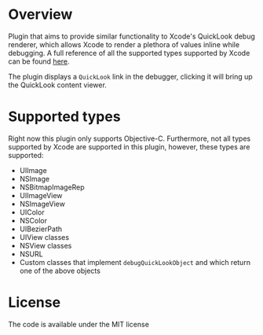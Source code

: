 # Overview

Plugin that aims to provide similar functionality to Xcode's QuickLook debug renderer, which allows Xcode to render a plethora of values inline while debugging. A full reference of all the supported types supported by Xcode can be found [here](https://developer.apple.com/library/ios/documentation/IDEs/Conceptual/CustomClassDisplay_in_QuickLook/CH02-std_objects_support/CH02-std_objects_support.html).

The plugin displays a `QuickLook` link in the debugger, clicking it will bring up the QuickLook content viewer.

# Supported types

Right now this plugin only supports Objective-C. Furthermore, not all types supported by Xcode are supported in this plugin, however, these types are supported:

* UIImage
* NSImage
* NSBitmapImageRep
* UIImageView
* NSImageView
* UIColor
* NSColor
* UIBezierPath
* UIView classes
* NSView classes
* NSURL
* Custom classes that implement `debugQuickLookObject` and which return one of the above objects

# License

The code is available under the MIT license